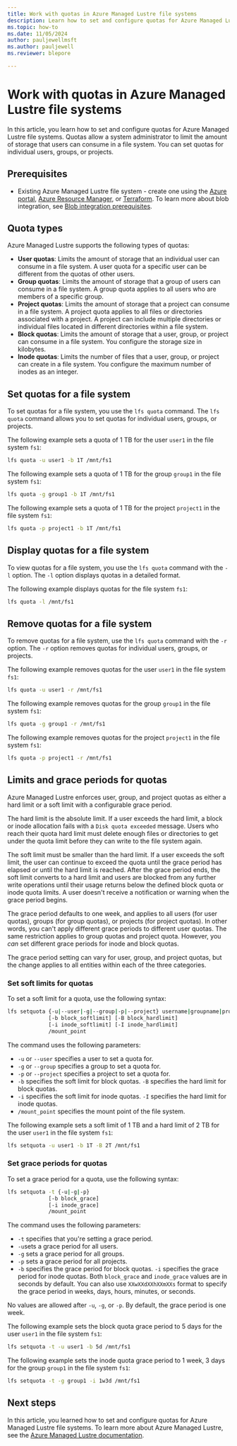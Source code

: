 ```yaml
---
title: Work with quotas in Azure Managed Lustre file systems
description: Learn how to set and configure quotas for Azure Managed Lustre file systems. 
ms.topic: how-to
ms.date: 11/05/2024
author: pauljewellmsft
ms.author: pauljewell
ms.reviewer: blepore

---
```


# Work with quotas in Azure Managed Lustre file systems

In this article, you learn how to set and configure quotas for Azure Managed Lustre file systems. Quotas allow a system administrator to limit the amount of storage that users can consume in a file system. You can set quotas for individual users, groups, or projects.

## Prerequisites

- Existing Azure Managed Lustre file system - create one using the [Azure portal](create-file-system-portal.md), [Azure Resource Manager](create-file-system-resource-manager.md), or [Terraform](create-aml-file-system-terraform.md). To learn more about blob integration, see [Blob integration prerequisites](amlfs-prerequisites.md#blob-integration-prerequisites-optional).

## Quota types

Azure Managed Lustre supports the following types of quotas:

- **User quotas**: Limits the amount of storage that an individual user can consume in a file system. A user quota for a specific user can be different from the quotas of other users.
- **Group quotas**: Limits the amount of storage that a group of users can consume in a file system. A group quota applies to all users who are members of a specific group.
- **Project quotas**: Limits the amount of storage that a project can consume in a file system. A project quota applies to all files or directories associated with a project. A project can include multiple directories or individual files located in different directories within a file system.
- **Block quotas**: Limits the amount of storage that a user, group, or project can consume in a file system. You configure the storage size in kilobytes.
- **Inode quotas**: Limits the number of files that a user, group, or project can create in a file system. You configure the maximum number of inodes as an integer.

## Set quotas for a file system

To set quotas for a file system, you use the `lfs quota` command. The `lfs quota` command allows you to set quotas for individual users, groups, or projects.

The following example sets a quota of 1 TB for the user `user1` in the file system `fs1`:

```bash
lfs quota -u user1 -b 1T /mnt/fs1
```

The following example sets a quota of 1 TB for the group `group1` in the file system `fs1`:

```bash
lfs quota -g group1 -b 1T /mnt/fs1
```

The following example sets a quota of 1 TB for the project `project1` in the file system `fs1`:

```bash
lfs quota -p project1 -b 1T /mnt/fs1
```

## Display quotas for a file system

To view quotas for a file system, you use the `lfs quota` command with the `-l` option. The `-l` option displays quotas in a detailed format.

The following example displays quotas for the file system `fs1`:

```bash
lfs quota -l /mnt/fs1
```

## Remove quotas for a file system

To remove quotas for a file system, use the `lfs quota` command with the `-r` option. The `-r` option removes quotas for individual users, groups, or projects.

The following example removes quotas for the user `user1` in the file system `fs1`:

```bash
lfs quota -u user1 -r /mnt/fs1
```

The following example removes quotas for the group `group1` in the file system `fs1`:

```bash
lfs quota -g group1 -r /mnt/fs1
```

The following example removes quotas for the project `project1` in the file system `fs1`:

```bash
lfs quota -p project1 -r /mnt/fs1
```

## Limits and grace periods for quotas

Azure Managed Lustre enforces user, group, and project quotas as either a hard limit or a soft limit with a configurable grace period.

The hard limit is the absolute limit. If a user exceeds the hard limit, a block or inode allocation fails with a `Disk quota exceeded` message. Users who reach their quota hard limit must delete enough files or directories to get under the quota limit before they can write to the file system again.

The soft limit must be smaller than the hard limit. If a user exceeds the soft limit, the user can continue to exceed the quota until the grace period has elapsed or until the hard limit is reached. After the grace period ends, the soft limit converts to a hard limit and users are blocked from any further write operations until their usage returns below the defined block quota or inode quota limits. A user doesn't receive a notification or warning when the grace period begins.

The grace period defaults to one week, and applies to all users (for user quotas), groups (for group quotas), or projects (for project quotas). In other words, you can't apply different grace periods to different user quotas. The same restriction applies to group quotas and project quota. However, you *can* set different grace periods for inode and block quotas.

The grace period setting can vary for user, group, and project quotas, but the change applies to all entities within each of the three categories.

### Set soft limits for quotas

To set a soft limit for a quota, use the following syntax:

```bash
lfs setquota {-u|--user|-g|--group|-p|--project} username|groupname|projectid
             [-b block_softlimit] [-B block_hardlimit]
             [-i inode_softlimit] [-I inode_hardlimit]
             /mount_point
```

The command uses the following parameters:

- `-u` or `--user` specifies a user to set a quota for.
- `-g` or `--group` specifies a group to set a quota for.
- `-p` or `--project` specifies a project to set a quota for.
- `-b` specifies the soft limit for block quotas. `-B` specifies the hard limit for block quotas.
- `-i` specifies the soft limit for inode quotas. `-I` specifies the hard limit for inode quotas.
- `/mount_point` specifies the mount point of the file system.

The following example sets a soft limit of 1 TB and a hard limit of 2 TB for the user `user1` in the file system `fs1`:

```bash
lfs setquota -u user1 -b 1T -B 2T /mnt/fs1
```

### Set grace periods for quotas

To set a grace period for a quota, use the following syntax:

```bash
lfs setquota -t {-u|-g|-p}
             [-b block_grace]
             [-i inode_grace]
             /mount_point
```

The command uses the following parameters:

- `-t` specifies that you're setting a grace period.
- `-u`sets a grace period for all users.
- `-g` sets a grace period for all groups.
- `-p` sets a grace period for all projects.
- `-b` specifies the grace period for block quotas. `-i` specifies the grace period for inode quotas. Both `block_grace` and `inode_grace` values are in seconds by default. You can also use `XXwXXdXXhXXmXXs` format to specify the grace period in weeks, days, hours, minutes, or seconds.

No values are allowed after `-u`, `-g`, or `-p`. By default, the grace period is one week.

The following example sets the block quota grace period to 5 days for the user `user1` in the file system `fs1`:

```bash
lfs setquota -t -u user1 -b 5d /mnt/fs1
```

The following example sets the inode quota grace period to 1 week, 3 days for the group `group1` in the file system `fs1`:

```bash
lfs setquota -t -g group1 -i 1w3d /mnt/fs1
```

## Next steps

In this article, you learned how to set and configure quotas for Azure Managed Lustre file systems. To learn more about Azure Managed Lustre, see the [Azure Managed Lustre documentation]().
